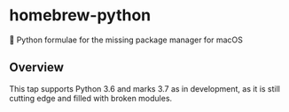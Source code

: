 # homebrew-python
🍻 Python formulae for the missing package manager for macOS

## Overview
This tap supports Python 3.6 and marks 3.7 as in development, as it is still cutting edge and filled with broken modules. 
